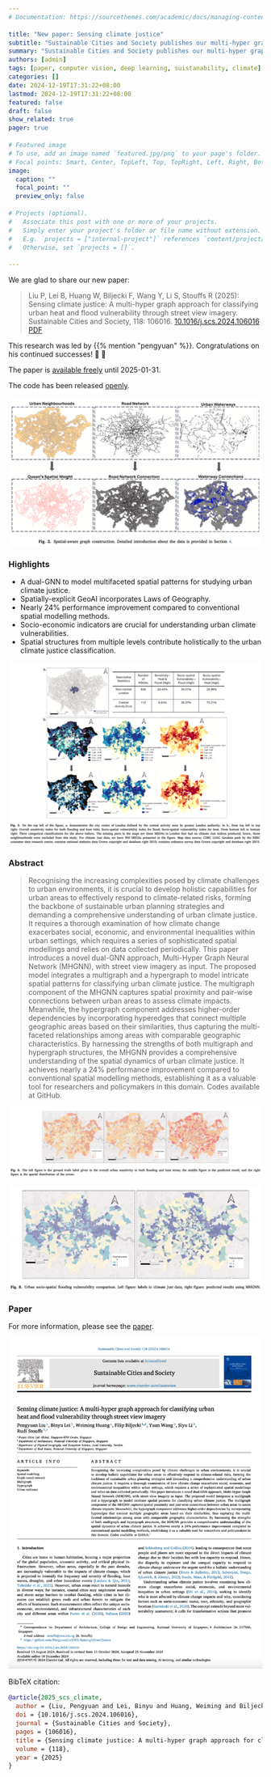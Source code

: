 ```yaml
---
# Documentation: https://sourcethemes.com/academic/docs/managing-content/

title: "New paper: Sensing climate justice"
subtitle: "Sustainable Cities and Society publishes our multi-hyper graph approach for classifying urban heat and flood vulnerability through street view imagery."
summary: "Sustainable Cities and Society publishes our multi-hyper graph approach for classifying urban heat and flood vulnerability through street view imagery."
authors: [admin]
tags: [paper, computer vision, deep learning, suistanability, climate]
categories: []
date: 2024-12-19T17:31:22+08:00
lastmod: 2024-12-19T17:31:22+08:00
featured: false
draft: false
show_related: true
pager: true

# Featured image
# To use, add an image named `featured.jpg/png` to your page's folder.
# Focal points: Smart, Center, TopLeft, Top, TopRight, Left, Right, BottomLeft, Bottom, BottomRight.
image:
  caption: ""
  focal_point: ""
  preview_only: false

# Projects (optional).
#   Associate this post with one or more of your projects.
#   Simply enter your project's folder or file name without extension.
#   E.g. `projects = ["internal-project"]` references `content/project/deep-learning/index.md`.
#   Otherwise, set `projects = []`.

---
```


We are glad to share our new paper:

> Liu P, Lei B, Huang W, Biljecki F, Wang Y, Li S, Stouffs R (2025): Sensing climate justice: A multi-hyper graph approach for classifying urban heat and flood vulnerability through street view imagery. Sustainable Cities and Society, 118: 106016. [<i class="ai ai-doi-square ai"></i> 10.1016/j.scs.2024.106016](https://doi.org/10.1016/j.scs.2024.106016) [<i class="far fa-file-pdf"></i> PDF](/publication/2025-scs-climate/2025-scs-climate.pdf)</i>

This research was led by {{% mention "pengyuan" %}}.
Congratulations on his continued successes! :raised_hands: :clap:

The paper is [available freely](https://authors.elsevier.com/c/1kFpz7sfVZE4dA) until 2025-01-31.

The code has been released [openly](https://github.com/PengyuanLiu1993/SensingUrbanClimate).

![](1.png)


### Highlights

+ A dual-GNN to model multifaceted spatial patterns for studying urban climate justice.
+ Spatially-explicit GeoAI incorporates Laws of Geography.
+ Nearly 24% performance improvement compared to conventional spatial modelling methods.
+ Socio-economic indicators are crucial for understanding urban climate vulnerabilities.
+ Spatial structures from multiple levels contribute holistically to the urban climate justice classification.

![](2.png)


### Abstract

> Recognising the increasing complexities posed by climate challenges to urban environments, it is crucial to develop holistic capabilities for urban areas to effectively respond to climate-related risks, forming the backbone of sustainable urban planning strategies and demanding a comprehensive understanding of urban climate justice. It requires a thorough examination of how climate change exacerbates social, economic, and environmental inequalities within urban settings, which requires a series of sophisticated spatial modellings and relies on data collected periodically. This paper introduces a novel dual-GNN approach, Multi-Hyper Graph Neural Network (MHGNN), with street view imagery as input. The proposed model integrates a multigraph and a hypergraph to model intricate spatial patterns for classifying urban climate justice. The multigraph component of the MHGNN captures spatial proximity and pair-wise connections between urban areas to assess climate impacts. Meanwhile, the hypergraph component addresses higher-order dependencies by incorporating hyperedges that connect multiple geographic areas based on their similarities, thus capturing the multi-faceted relationships among areas with comparable geographic characteristics. By harnessing the strengths of both multigraph and hypergraph structures, the MHGNN provides a comprehensive understanding of the spatial dynamics of urban climate justice. It achieves nearly a 24% performance improvement compared to conventional spatial modelling methods, establishing it as a valuable tool for researchers and policymakers in this domain. Codes available at GitHub.

![](3.png)

![](4.png)

### Paper 

For more information, please see the [paper](/publication/2025-scs-climate/).

[![](page-one.png)](/publication/2025-scs-climate/)

BibTeX citation:
```bibtex
@article{2025_scs_climate,
  author = {Liu, Pengyuan and Lei, Binyu and Huang, Weiming and Biljecki, Filip and Wang, Yuan and Li, Siyu and Stouffs, Rudi},
  doi = {10.1016/j.scs.2024.106016},
  journal = {Sustainable Cities and Society},
  pages = {106016},
  title = {Sensing climate justice: A multi-hyper graph approach for classifying urban heat and flood vulnerability through street view imagery},
  volume = {118},
  year = {2025}
}
```
